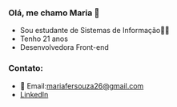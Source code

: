 ### Olá, me chamo Maria 👋
- Sou estudante de Sistemas de Informação👩‍💻
- Tenho 21 anos 
- Desenvolvedora Front-end

### Contato:
- 📧 Email:mariafersouza26@gmail.com
- [LinkedIn](www.linkedin.com/in/maria-fernandes-de-souza-309a2b306)

